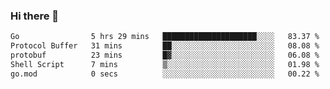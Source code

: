 ### Hi there 👋

<!--
**yeya24/yeya24** is a ✨ _special_ ✨ repository because its `README.md` (this file) appears on your GitHub profile.

Here are some ideas to get you started:

- 🔭 I’m currently working on ...
- 🌱 I’m currently learning ...
- 👯 I’m looking to collaborate on ...
- 🤔 I’m looking for help with ...
- 💬 Ask me about ...
- 📫 How to reach me: ...
- 😄 Pronouns: ...
- ⚡ Fun fact: ...
-->

<!--START_SECTION:waka-->

```txt
Go                5 hrs 29 mins   █████████████████████░░░░   83.37 %
Protocol Buffer   31 mins         ██░░░░░░░░░░░░░░░░░░░░░░░   08.08 %
protobuf          23 mins         █▓░░░░░░░░░░░░░░░░░░░░░░░   06.08 %
Shell Script      7 mins          ▒░░░░░░░░░░░░░░░░░░░░░░░░   01.98 %
go.mod            0 secs          ░░░░░░░░░░░░░░░░░░░░░░░░░   00.22 %
```

<!--END_SECTION:waka-->
